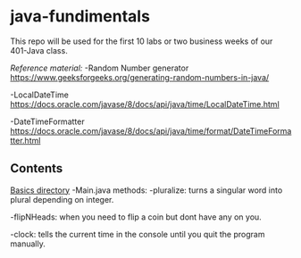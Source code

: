 # java-fundimentals
This repo will be used for the first 10 labs or two business weeks of our 401-Java class.

*Reference material:*
-Random Number generator https://www.geeksforgeeks.org/generating-random-numbers-in-java/ 

-LocalDateTime https://docs.oracle.com/javase/8/docs/api/java/time/LocalDateTime.html

-DateTimeFormatter https://docs.oracle.com/javase/8/docs/api/java/time/format/DateTimeFormatter.html


## Contents
[Basics directory](basics)
-Main.java methods:
  -pluralize: turns a singular word into plural depending on integer.

  -flipNHeads: when you need to flip a coin but dont have any on you.
  
  -clock: tells the current time in the console until you quit the program manually.